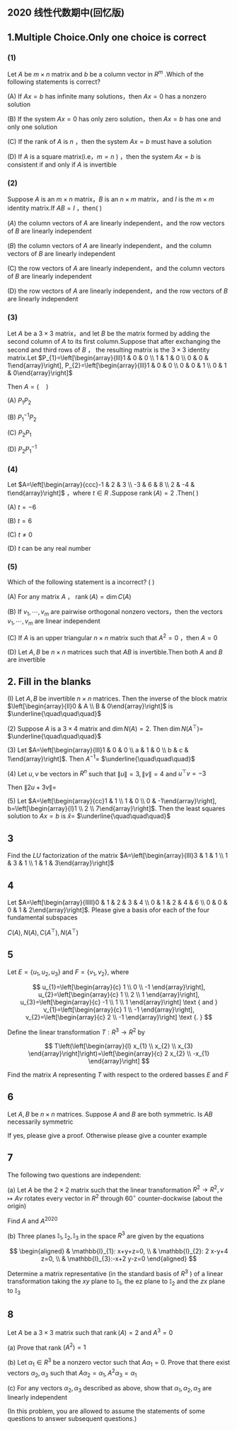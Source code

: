 ## 2020 线性代数期中(回忆版)

## 1.Multiple Choice.Only one choice is correct

### (1)

Let $A$ be $m \times n$ matrix and $b$ be a column vector in $R^{m}$ .Which of the following statements is correct?

(A) If $A x=b$ has infinite many solutions，then $A x=0$ has a nonzero solution

(B) If the system $A x=0$ has only zero solution，then $Ax=b$ has one and only one solution

(C) If the rank of $A$ is $n$ ，then the system $A x=b$ must have a solution

(D) If $A$ is a square matrix(i.e，$m=n$ ) ，then the system $A x=b$ is consistent if and only if $A$ is invertible

### (2)

Suppose $A$ is an $m \times n$ matrix，$B$ is an $n \times m$ matrix，and $I$ is the $m \times m$ identity matrix.If $A B=I$ ，then( )

$(A)$ the column vectors of $A$ are linearly independent，and the row vectors of $B$ are linearly independent

$(B)$ the column vectors of $A$ are linearly independent，and the column vectors of $B$ are linearly independent

(C) the row vectors of $A$ are linearly independent，and the column vectors of $B$ are linearly independent

(D) the row vectors of $A$ are linearly independent，and the row vectors of $B$ are linearly independent

### (3)

Let $A$ be a $3 \times 3$ matrix，and let $B$ be the matrix formed by adding the second column of $A$ to its first column.Suppose that after exchanging the second and third rows of $B$ ， the resulting matrix is the $3 \times 3$ identity matrix.Let $P_{1}=\left[\begin{array}{lll}1 & 0 & 0 \\ 1 & 1 & 0 \\ 0 & 0 & 1\end{array}\right], P_{2}=\left[\begin{array}{lll}1 & 0 & 0 \\ 0 & 0 & 1 \\ 0 & 1 & 0\end{array}\right]$

Then $A=( \quad )$

(A) $P_{1} P_{2}$

(B) $P_{1}^{-1} P_{2}$

(C) $P_{2} P_{1}$

(D) $P_{2} P_{1}^{-1}$

### (4)

Let $A=\left[\begin{array}{ccc}-1 & 2 & 3 \\ -3 & 6 & 8 \\ 2 & -4 & t\end{array}\right]$ ，where $t \in R$ .Suppose $\operatorname{rank}(A)=2$ .Then( )

(A) $t=-6$

(B) $t=6$

(C) $t \neq 0$

(D) $t$ can be any real number

### (5)

Which of the following statement is a incorrect? ( )

(A) For any matrix $A$ ， $\operatorname{rank}(A)=\operatorname{dim} C(A)$

(B) If $v_{1}, \cdots, v_{m}$ are pairwise orthogonal nonzero vectors，then the vectors $v_{1}, \cdots, v_{m}$ are linear independent

(C) If $A$ is an upper triangular $n \times n$ matrix such that $A^{2}=0$ ，then $A=0$

(D) Let $A, B$ be $n \times n$ matrices such that $A B$ is invertible.Then both $A$ and $B$ are invertible

## 2. Fill in the blanks

(I) Let $A, B$ be invertible $n \times n$ matrices. Then the inverse of the block matrix $\left[\begin{array}{ll}0 & A \\ B & 0\end{array}\right]$ is $\underline{\quad\quad\quad}$

(2) Suppose $A$ is a $3 \times 4$ matrix and $\operatorname{dim} N(A)=2$. Then $\operatorname{dim} N\left(A^{\top}\right)=$ $\underline{\quad\quad\quad}$

(3) Let $A=\left[\begin{array}{lll}1 & 0 & 0 \\ a & 1 & 0 \\ b & c & 1\end{array}\right]$. Then $A^{-1}=$ $\underline{\quad\quad\quad}$

(4) Let $u, v$ be vectors in $R^{n}$ such that $\|u\|=3,\|v\|=4$ and $u^{\top} v=-3$

Then $\|2 u+3 v\|=$

(5) Let $A=\left[\begin{array}{cc}1 & 1 \\ 1 & 0 \\ 0 & -1\end{array}\right], b=\left[\begin{array}{l}1 \\ 2 \\ 7\end{array}\right]$. Then the least squares solution to $A x=b$ is $\hat{x}=$ $\underline{\quad\quad\quad}$

## 3

Find the $L U$ factorization of the matrix $A=\left[\begin{array}{lll}3 & 1 & 1 \\ 1 & 3 & 1 \\ 1 & 1 & 3\end{array}\right]$

## 4

Let $A=\left[\begin{array}{lllll}0 & 1 & 2 & 3 & 4 \\ 0 & 1 & 2 & 4 & 6 \\ 0 & 0 & 0 & 1 & 2\end{array}\right]$. Please give a basis ofor each of the four fundamental subspaces

$C(A), N(A), C\left(A^{\top}\right), N\left(A^{\top}\right)$

## 5

Let $E=\left\{u_{1}, u_{2}, u_{3}\right\}$ and $F=\left\{v_{1}, v_{2}\right\}$, where

$$
u_{1}=\left[\begin{array}{c}
1 \\
0 \\
-1
\end{array}\right], u_{2}=\left[\begin{array}{c}
1 \\
2 \\
1
\end{array}\right], u_{3}=\left[\begin{array}{c}
-1 \\
1 \\
1
\end{array}\right] \text { and } v_{1}=\left[\begin{array}{c}
1 \\
-1
\end{array}\right], v_{2}=\left[\begin{array}{c}
2 \\
-1
\end{array}\right] \text {. }
$$

Define the linear transformation $T: R^{3} \rightarrow R^{2}$ by

$$
T\left(\left[\begin{array}{l}
x_{1} \\
x_{2} \\
x_{3}
\end{array}\right]\right)=\left[\begin{array}{c}
2 x_{2} \\
-x_{1}
\end{array}\right]
$$

Find the matrix $A$ representing $T$ with respect to the ordered basses $E$ and $F$

## 6

Let $A, B$ be $n \times n$ matrices. Suppose $A$ and $B$ are both symmetric. Is $A B$ necessarily symmetric

If yes, please give a proof. Otherwise please give a counter example

## 7

The following two questions are independent:

(a) Let $A$ be the $2 \times 2$ matrix such that the linear transformation $R^{2} \rightarrow R^{2}, \nu \mapsto A \nu$ rotates every vector in $R^{2}$ through $60^{\circ}$ counter-dockwise (about the origin)

Find $A$ and $A^{2020}$

(b) Three planes $\mathbb{I}_{1}, \mathbb{I}_{2}, \mathbb{I}_{3}$ in the space $R^{3}$ are given by the equations

$$
\begin{aligned}
& \mathbb{I}_{1}: x+y+z=0, \\
& \mathbb{I}_{2}: 2 x-y+4 z=0, \\
& \mathbb{I}_{3}:-x+2 y-z=0
\end{aligned}
$$

Determine a matrix representative (in the standard basis of $R^{3}$ ) of a linear transformation taking the $x y$ plane to $\mathbb{I}_{1}$, the ez plane to $\mathbb{I}_{2}$ and the $z x$ plane to $\mathbb{I}_{3}$

## 8

Let $A$ be a $3 \times 3$ matrix such that $\operatorname{rank}(A)=2$ and $A^{3}=0$

(a) Prove that rank $\left(A^{2}\right)=1$

(b) Let $\alpha_{1} \in R^{3}$ be a nonzero vector such that $A \alpha_{1}=0$. Prove that there exist vectors $\alpha_{2}, \alpha_{3}$ such that $A \alpha_{2}=\alpha_{1}, A^{2} \alpha_{3}=\alpha_{1}$

(c) For any vectors $\alpha_{2}, \alpha_{3}$ described as above, show that $\alpha_{1}, \alpha_{2}, \alpha_{3}$ are linearly independent

(In this problem, you are allowed to assume the statements of some questions to answer subsequent questions.)

